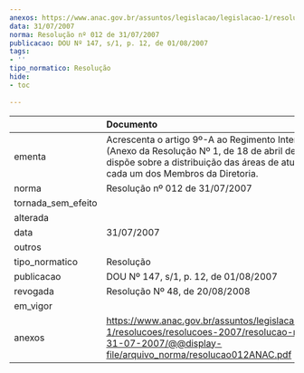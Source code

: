 ```yaml
---
anexos: https://www.anac.gov.br/assuntos/legislacao/legislacao-1/resolucoes/resolucoes-2007/resolucao-no-012-de-31-07-2007/@@display-file/arquivo_norma/resolucao012ANAC.pdf
data: 31/07/2007
norma: Resolução nº 012 de 31/07/2007
publicacao: DOU Nº 147, s/1, p. 12, de 01/08/2007
tags:
- ''
tipo_normatico: Resolução
hide: 
- toc 
 
---
```


|                    | Documento                                                                                                                                                                                          |
|:-------------------|:---------------------------------------------------------------------------------------------------------------------------------------------------------------------------------------------------|
| ementa             | Acrescenta o artigo 9º-A ao Regimento Interno da ANAC (Anexo da Resolução Nº 1, de 18 de abril de 2006), que dispõe sobre a distribuição das áreas de atuação de cada um dos Membros da Diretoria. |
| norma              | Resolução nº 012 de 31/07/2007                                                                                                                                                                     |
| tornada_sem_efeito |                                                                                                                                                                                                    |
| alterada           |                                                                                                                                                                                                    |
| data               | 31/07/2007                                                                                                                                                                                         |
| outros             |                                                                                                                                                                                                    |
| tipo_normatico     | Resolução                                                                                                                                                                                          |
| publicacao         | DOU Nº 147, s/1, p. 12, de 01/08/2007                                                                                                                                                              |
| revogada           | Resolução Nº 48, de 20/08/2008                                                                                                                                                                     |
| em_vigor           |                                                                                                                                                                                                    |
| anexos             | https://www.anac.gov.br/assuntos/legislacao/legislacao-1/resolucoes/resolucoes-2007/resolucao-no-012-de-31-07-2007/@@display-file/arquivo_norma/resolucao012ANAC.pdf                               |